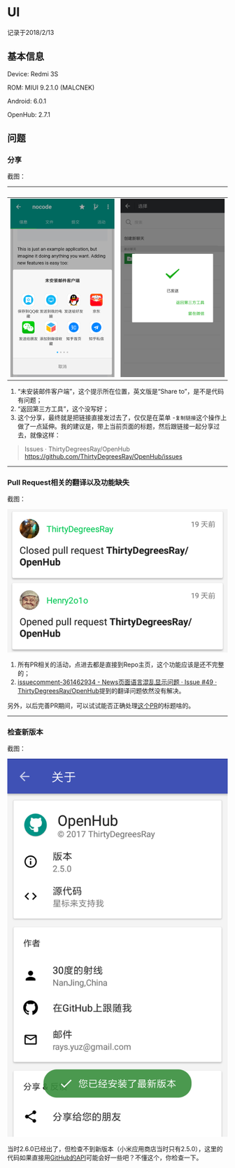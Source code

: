 # UI

记录于2018/2/13

## 基本信息

Device: Redmi 3S

ROM: MIUI 9.2.1.0 (MALCNEK)

Android: 6.0.1

OpenHub: 2.7.1

## 问题

### 分享

截图：

&nbsp; | &nbsp;
------------ | -------------
![](https://github.com/pzhlkj6612/OpenHubIssuesRelated/blob/master/Fuction-Feature_20180213/20180209001939_com.thirtydegreesray.openhub_Share.png) | ![](https://github.com/pzhlkj6612/OpenHubIssuesRelated/blob/master/Fuction-Feature_20180213/20180209001957_com.thirtydegreesray.openhub_Shared.png)

1. “未安装邮件客户端”，这个提示所在位置，英文版是“Share to”，是不是代码有问题；
2. “返回第三方工具”，这个没写好；
3. 这个分享，最终就是把链接直接发过去了，仅仅是在菜单 -`复制链接`这个操作上做了一点延伸。我的建议是，带上当前页面的标题，然后跟链接一起分享过去，就像这样：
> Issues · ThirtyDegreesRay/OpenHub
> https://github.com/ThirtyDegreesRay/OpenHub/issues

----

### Pull Request相关的翻译以及功能缺失

截图：

![](https://github.com/pzhlkj6612/OpenHubIssuesRelated/blob/master/Fuction-Feature_20180213/20180204161045_com.thirtydegreesray.openhub_PR.png)

1. 所有PR相关的活动，点进去都是直接到Repo主页，这个功能应该是还不完整的；
2. [issuecomment-361462934 - News页面语言混乱显示问题 · Issue #49 · ThirtyDegreesRay/OpenHub](https://github.com/ThirtyDegreesRay/OpenHub/issues/49#issuecomment-361462934)提到的翻译问题依然没有解决。

另外，以后完善PR期间，可以试试能否正确处理[这个PR](https://github.com/kelseyhightower/nocode/pull/1532)的标题啥的。

----

### 检查新版本

截图：

![](https://github.com/pzhlkj6612/OpenHubIssuesRelated/blob/master/Fuction-Feature_20180213/20180203003405_com.thirtydegreesray.openhub_NoNewerVersion.png)

当时2.6.0已经出了，但检查不到新版本（小米应用商店当时只有2.5.0），这里的代码如果直接用[GitHub的API](https://developer.github.com/v3/repos/releases/)可能会好一些吧？不懂这个，你检查一下。
